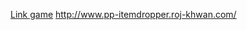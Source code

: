 [Link game](https://roj-khwan.github.io/Paradise-Purgatory-ItemDrop/)
http://www.pp-itemdropper.roj-khwan.com/